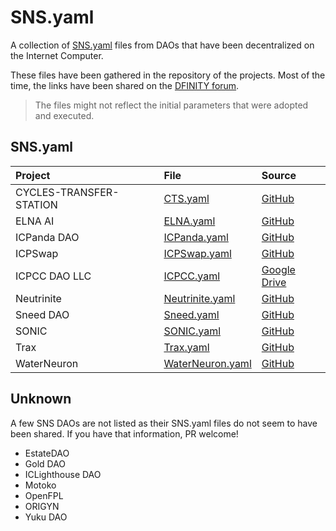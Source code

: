 # SNS.yaml

A collection of [SNS.yaml](https://internetcomputer.org/docs/current/developer-docs/daos/sns/tokenomics/preparation) files from DAOs that have been decentralized on the Internet Computer.

These files have been gathered in the repository of the projects. Most of the time, the links have been shared on the [DFINITY forum](https://forum.dfinity.org/).

> The files might not reflect the initial parameters that were adopted and executed.

## SNS.yaml

| Project                 | File                                          | Source                                                                                         |
|:------------------------|:----------------------------------------------|:-----------------------------------------------------------------------------------------------|
| CYCLES-TRANSFER-STATION | [CTS.yaml](sns_init/CTS.yaml)                 | [GitHub](https://github.com/cycles-transfer-station/cts/blob/master/sns/sns_init.yaml)         |
| ELNA AI                 | [ELNA.yaml](sns_init/ELNA.yaml)               | [GitHub](https://github.com/elna-ai/SNS/blob/main/sns_init.yaml)                               |
| ICPanda DAO             | [ICPanda.yaml](sns_init/ICPanda.yaml)         | [GitHub](https://github.com/ldclabs/ic-panda/blob/main/sns_init.yaml)                          |
| ICPSwap                 | [ICPSwap.yaml](sns_init/ICPSwap.yaml)         | [GitHub](https://github.com/ICPSwap-Labs/sns/blob/main/sns_init.yaml)                          |
| ICPCC DAO LLC           | [ICPCC.yaml](sns_init/ICPCC.yaml)             | [Google Drive](https://drive.google.com/file/d/1-AFoIATMVhL60hDl7-JDCuPlg3R_aIeC/view)         |
| Neutrinite              | [Neutrinite.yaml](sns_init/Neutrinite.yaml)   | [GitHub](https://gist.github.com/infu/5eb989bdc77fd835003a808fe0b7b4b3)                        |
| Sneed DAO               | [Sneed.yaml](sns_init/Sneed.yaml)             | [GitHub](https://github.com/icsneed/sneed_sns_dapp/blob/main/sns/sns_init.yaml)                |
| SONIC                   | [SONIC.yaml](sns_init/SONIC.yaml)             | [GitHub](https://github.com/sonicdex/sonic-v1/blob/main/sns/config/sns.yml)                |
| Trax                    | [Trax.yaml](sns_init/Trax.yaml)               | [GitHub](https://github.com/onlyontrax/TraxDAO/blob/main/sns/sns_init.yaml)                |
| WaterNeuron             | [WaterNeuron.yaml](sns_init/WaterNeuron.yaml) | [GitHub](https://github.com/WaterNeuron/WaterNeuron/blob/main/water_neuron_wtn_sns_init.yaml)  |

## Unknown

A few SNS DAOs are not listed as their SNS.yaml files do not seem to have been shared. If you have that information, PR welcome!

- EstateDAO
- Gold DAO
- ICLighthouse DAO
- Motoko
- OpenFPL
- ORIGYN
- Yuku DAO